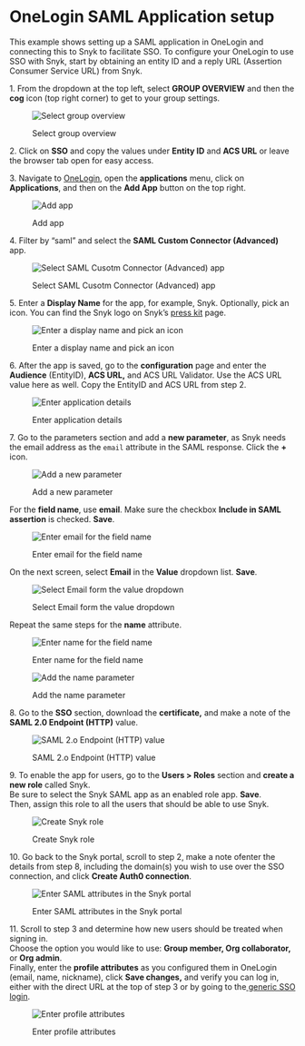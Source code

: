 # OneLogin SAML Application setup

This example shows setting up a SAML application in OneLogin and connecting this to Snyk to facilitate SSO. To configure your OneLogin to use SSO with Snyk, start by obtaining an entity ID and a reply URL (Assertion Consumer Service URL) from Snyk.

1\. From the dropdown at the top left, select **GROUP OVERVIEW** and then the **cog** icon (top right corner) to get to your group settings.

<figure><img src="https://lh5.googleusercontent.com/nHeI8z3TliigfUaI1lTr46yVvgIYd18vjAf9kVwMgVgcV_X4S6bBJDCNjiOppGQVstJ-XtDD6ZK0ErVzMIj8yXZafaJk4Tu8JKoilGAOuddSRHsIKdpDasnviWAYK50NWFrAU9GTGMVqD_gGSe1pTOI" alt="Select group overview"><figcaption><p>Select group overview</p></figcaption></figure>

2\. Click on **SSO** and copy the values under **Entity ID** and **ACS URL** or leave the browser tab open for easy access.

3\. Navigate to [OneLogin](https://www.onelogin.com/), open the **applications** menu, click on **Applications**, and then on the **Add App** button on the top right.

<figure><img src="https://lh4.googleusercontent.com/eWStu1dJQcV618MFMWswLT-88RtDQU4XV-dR25IxjMi_lZpvmgQ97FmF3wJlbWHSVG-kNYCfI7Nis0mB050nXeQJKvsw34irMC7fB_XYYu3GivpfmN-d775-3p64qcBSY0Q5ZfsDahcu_YLHuvem5XM" alt="Add app"><figcaption><p>Add app</p></figcaption></figure>

4\. Filter by “saml” and select the **SAML Custom Connector (Advanced)** app.

<figure><img src="https://lh5.googleusercontent.com/NcVS2ScxD3_3l464zhgBhVuxC6hpJLyJy7y5c5uyoYv0cfyY5izIiMnmYQIlrerUusud7bbIpFJjQeSHnDHH7v5CbnVhzBwm8qpoO9ryfpCC8WGo4sw3OpDU1SwZWXHaPtSR1-sGX103CoaugXPEI1w" alt="Select SAML Cusotm Connector (Advanced) app"><figcaption><p>Select SAML Cusotm Connector (Advanced) app</p></figcaption></figure>

5\. Enter a **Display Name** for the app, for example, Snyk. Optionally, pick an icon. You can find the Snyk logo on Snyk’s [press kit](https://snyk.io/press-kit/) page.

<figure><img src="https://lh6.googleusercontent.com/Ar8VZnNLeqHKP0wgAZYFT4jNo87CTiiNkc4driJsI-ipg8vy13uN_z3CsFGmtnaxbJbpWciw7VH88nzLch68f-jiJOUqbPaiLHJxYZN7F6MZ374IJqzJC7Jj-_ijJefZ3zbvmPtOikZRzHpbln8EtZg" alt="Enter a display name and pick an icon"><figcaption><p>Enter a display name and pick an icon</p></figcaption></figure>

6\. After the app is saved, go to the **configuration** page and enter the **Audience** (EntityID), **ACS URL,** and ACS URL Validator. Use the ACS URL value here as well. Copy the  EntityID and ACS URL from step 2.

<figure><img src="https://lh4.googleusercontent.com/S11TB8rvOOs7abB3bOugmDB041wHIfyFzX9gByH6I12oDLiyiba7ZptPkheT_1wc2hR-QPhiCJgYd4swA_x4zqf1IW-zf2MF7Y4ClvDbgyyX42u12e77_VbQqOow8DPHRVoSFYcecFaHfBj8S3_MKxw" alt="Enter application details"><figcaption><p>Enter application details</p></figcaption></figure>

7\. Go to the parameters section and add a **new parameter**, as Snyk needs the email address as the `email` attribute in the SAML response. Click the **+** icon.

<figure><img src="https://lh3.googleusercontent.com/XcsNQ0cEhNE-UTJHK2fOMBEM01KIxR3BHc8Y5M6dQnKHMQQuzJEQ6zuRARY3mXzyw6SPo9miw89pxr2bOPk3NuyMqVZAiIiMxibB0jQlH3kDRuWdkBZmKUKAd_8rdPVgB3Bs1T24HQ--3yRIEKAO_sY" alt="Add a new parameter"><figcaption><p>Add a new parameter</p></figcaption></figure>

For the **field name**, use **email**. Make sure the checkbox **Include in SAML assertion** is checked. **Save**.

<figure><img src="https://lh6.googleusercontent.com/nuR-C1_nGoY87m_fsQUiDhC5dV2nGjyaoyuz_K4uRonw3PB8gWWI3YIvsn0Yp67F2L_yhue-PlaBEYPEsDLjnkvR_hTok-BE4rA4a5xgYWW7Bgu-f44p6J5dSbTVCqZ5lTMHzo2Bpt71Wvt-DCYnpJM" alt="Enter email for the field name"><figcaption><p>Enter email for the field name</p></figcaption></figure>

On the next screen, select **Email** in the **Value** dropdown list. **Save**.

<figure><img src="https://lh5.googleusercontent.com/IgUtsnagxiK8GIFB-FomTnlNWoymq-PWpRnsKqeHJebcjiOi9pK6mAdmW7JG-DRQSuzu2-oxjy90SQVJnDLjFE0nZ9Fo0x_lNLsVwceArXqzK2QlRBrTw9xzVsx7URFHeiw4jAzIYqzq9mK0HcIfReY" alt="Select Email form the value dropdown"><figcaption><p>Select Email form the value dropdown</p></figcaption></figure>

Repeat the same steps for the **name** attribute.

<figure><img src="https://lh6.googleusercontent.com/mdS5fhCGEhI1CzJyUVhyv_Wdp3MiWJb33ImkBrcIparoO9FutqssO0668iiov12--VwevXmpVw8HT0cfMuq2P2Jg6aYX1o-d7ODqajSKLCPY-bI2LEt-lAzytx9u_tejJrJZbRE38lhr1H6lTWWXDfk" alt="Enter name for the field name"><figcaption><p>Enter name for the field name</p></figcaption></figure>

<figure><img src="https://lh6.googleusercontent.com/mqFRW8bqzSEqpNFoHBSXbLsDvTVo0cSbb-B5AjiHd6MaMF6TyKcv1VDIxLMYUbk7CDFGoTzIuNrhssluwVycCV6GLNGAcn8fGRtBE8VSGXQpshmm2L8CrcMm8o1Ve9xPMQ__tSnC9QXBJt3bhxoA0rk" alt="Add the name parameter"><figcaption><p>Add the name parameter</p></figcaption></figure>

8\. Go to the **SSO** section, download the **certificate,** and make a note of the **SAML 2.0 Endpoint (HTTP)** value.

<figure><img src="https://lh5.googleusercontent.com/qp6ACOk2bxhJiV8PG0XZIHsC_nUIKTCSu6fhPIybQ9FGI4JPWg6gwv72o00Xj1HEfDcQVNRe9jkrtuK0Bzvserc_NVgl0gVFyFozknHJ34dDyqHIceT3xH-iY753ZP7VeDGTS80baRwalnJFFBgKhbE" alt="SAML 2.o Endpoint (HTTP) value"><figcaption><p>SAML 2.o Endpoint (HTTP) value</p></figcaption></figure>

9\. To enable the app for users, go to the **Users > Roles** section and **create a new role** called Snyk.\
Be sure to select the Snyk SAML app as an enabled role app. **Save**.\
Then, assign this role to all the users that should be able to use Snyk.

<figure><img src="https://lh4.googleusercontent.com/jZL7kElRSz3PX4LmKkCH1k5vYNCgj2BHqlGHU3dNmJRPIJwQjyMFchWSc6et-m7qeVv2QELr_OWH0IJok0Xwn8OifxWjdfkYqiD2YYs1ubmLBQL2ZM8XAOiPKadNfMSLYoOfMEQ4-JsVCQ0wo0YW4b8" alt="Create Snyk role"><figcaption><p>Create Snyk role</p></figcaption></figure>

10\. Go back to the Snyk portal, scroll to step 2, make a note ofenter the details from step 8, including the domain(s) you wish to use over the SSO connection, and click **Create Auth0 connection**.

<figure><img src="https://lh6.googleusercontent.com/N_sEZ9IrkaSDpmkYVGhHTiSUf1kVL3P1VWBjBhIJfZgraVdifO8zFfS9Y6yQYjNlc5ic9mSimYGfw07-cm7LsweGdlywAAv99LqSz5964wne9EOjB_PvPuE8yhyLf3kvmKhRU6vQKhVsKxiGNR9Mb_E" alt="Enter SAML attributes in the Snyk portal"><figcaption><p>Enter SAML attributes in the Snyk portal</p></figcaption></figure>

11\. Scroll to step 3 and determine how new users should be treated when signing in.\
Choose the option you would like to use: **Group member, Org collaborator,** or **Org admin**.\
Finally, enter the **profile attributes** as you configured them in OneLogin (email, name, nickname), click **Save changes,** and verify you can log in, either with the direct URL at the top of step 3 or by going to the[ generic SSO login](https://app.snyk.io/login/sso).

<figure><img src="https://lh4.googleusercontent.com/OIEztWL9xGSkLQ1yu2jS8IzU1dLWVuX7YJgfTyHYt3aV_pUn53WWc7qOCZvgK0b2M28SmNsTUDtJJZMdQhhA-5kNA2je71LM-AwHwvyd8UyBtPhfHFEnn0rlCmBEM4tppxVXsiLY78KOLJihIMids0E" alt="Enter profile attributes"><figcaption><p>Enter profile attributes</p></figcaption></figure>

